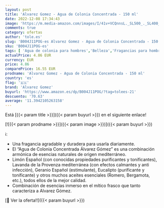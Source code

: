 ```yaml
---
layout: post
title: 'Alvarez Gomez - Agua de Colonia Concentrada - 150 ml'
date: 2022-12-08 17:34:43
image: 'https://m.media-amazon.com/images/I/41v+VCQnnsL._SL500_._SL400_.jpg'
comments: true
category: ofertas
author: 'tole.es'
slug: 'B004J11POG-es Alvarez Gomez - Agua de Colonia Concentrada - 150 ml'
sku: 'B004J11POG-es'
tags: [ 'Agua de colonia para hombres','Belleza','Fragancias para hombres','Perfumes y fragancias','agua','alvarez gomez','colonia','de','🇪🇸', ]
actualPrice: 4.86 EUR
currency: EUR
price: 4.86
comparePrice: 16.55 EUR
prodname: 'Alvarez Gomez - Agua de Colonia Concentrada - 150 ml'
country: 'es'
flag: '🇪🇸'
brand: 'Alvarez Gomez'
buyurl: 'https://www.amazon.es/dp/B004J11POG/?tag=tolees-21'
descuento: '70.63'
average: '11.3942105263158'
---
```


Está [{{< param title >}}]({{< param buyurl >}}) en el siguiente enlace!

[![{{< param prodname >}}]({{< param image >}})]({{< param buyurl >}})

ℹ️:

- Una fragancia agradable y duradera para usarla diariamente.
- El “Agua de Colonia Concentrada Álvarez Gómez” es una combinación armónica de esencias naturales de origen mediterráneo.
- Limón Español (con conocidas propiedades purificantes y tonificantes), Lavanda de la Provenza mediterránea (con efectos calmantes y anti infección), Geranio Español (estimulante), Eucalipto (purificante y tonificante) y otros muchos aceites esenciales (Romero, Bergamota, etc.), todos ellos de la mejor calidad.
- Combinación de esencias inmerso en el mítico frasco que tanto caracteriza a Alvarez Gómez.

[🛒 Ver la oferta!!]({{< param buyurl >}})
